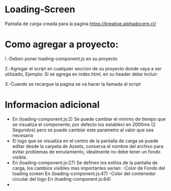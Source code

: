 # Loading-Screen
Pantalla de carga creada para la pagina https://kreative.alphadocere.cl/


# Como agregar a proyecto:

!.-Deben poner loading-component.js en su proyecto

2.-Agregar el script en cualquier seccion de su proyecto donde vaya a ser utilizado, Ejemplo:
   Si se agrega en index.html, en su header debe incluir: <script src="ruta/loading-component.js" defer></script>

3.-Cuando se recargue la pagina se va hacer la llamada al script

# Informacion adicional

- En (loading-component.js:2) Se puede cambiar el minimo de tiempo que se visualiza el componente, por defecto los establecí en 2000ms (2 Segundos) pero se puede cambiar este parametro al valor que sea necesario
- El logo que se visualiza en el centro de la pantalla de carga se puede editar desde la carpeta de Assets, conserva el nombre del archivo para evitar problemas de enrutamiento, idealmente no debe tener un fondo visible.
- En (loading-component.js:27) Se definen los estilos de la pantalla de carga, los cambios visibles mas importantes serian:
      -Color de Fondo del loading screen En (loading-component.js:47)
      -Color del contenedor circular del logo En (loading-component.js:64)
- 
